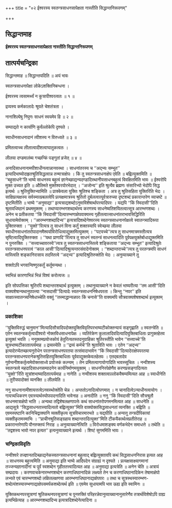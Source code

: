 +++
title = "०२ ईश्वरस्य स्वतन्त्रसाधनसापेक्षता नास्तीति सिद्धान्तनिरूपणम्"

+++


## सिद्धान्तमाह

**ईश्वरस्य स्वतन्त्रसाधनसापेक्षता नास्तीति सिद्धान्तनिरूपणम्**

## **तात्पर्यचन्द्रिका**

सिद्धान्तमाह ॥ सिद्धान्तयदिति ॥ अयं भावः

स्वतन्त्रसाधनापेक्षा लोकेऽशक्तिनिबन्धना ।

ईश्वरस्य त्वसामर्थ्यं न कुत्रापीश्वरत्वतः ॥ १ ॥

द्रव्यस्य कर्मकालादेः श्रूयते चेशतंत्रता ।

नानाशिल्पेषु निपुणः साधनं स्वयमेव हि ॥ २ ॥

सम्पाद्यते न कार्याणि कुर्वंल्लोकेपि दृश्यते ।

स्वाधीनसाधनादानं त्वीशस्य न विरुध्यते ॥ ३ ॥

प्रमितत्वाच्च लीलात्वादीशत्वाघातुकत्वतः ।

लीलया दण्डमालंब्य गच्छन्किं पङ्गुतां व्रजेत् ॥ ४ ॥

अनादिसाधनानामपीशाधीनत्वान्नानवस्था । साधनांतरस्य च ‘‘अद्भ्यः सम्भूत’’ इत्यादिभाष्योदाहृतश्रुतिसिद्धत्वान्न तन्मात्राक्षेपः । किं तु स्वतन्त्रसाधनाक्षेप एवेति ॥ बह्वित्युक्तमिति ॥ ‘‘बहुसाधने’’ति भाष्ये साधनस्य बहुत्वं ज्ञानेच्छाद्यन्यदण्डादिस्थानीयसाधनबहुत्वं विवक्षितमिति भावः ॥ ईश्वरोपि मुक्त उच्यत इति ॥ औतिमते मुक्तेश्वरयोरभेदात् । ‘‘अजोन्य’’ इति श्रुत्यैव ब्रह्मणः संसारिभ्यो भेदोपि सिद्ध इत्यर्थः ॥ श्रुतियुक्तिभ्यामिति ॥ प्राक्केवला युक्तिः श्रुतिश्च शङ्किता । अत्र तु श्रुतिसहिता युक्तिरिति भेदः । साक्षिप्रत्यक्षस्य सर्वस्मात्प्रबलत्वेपि प्रत्यक्षमात्रस्य श्रुतितो दुर्बलत्वात्पूर्वत्रारुच्या दृष्टशब्दं प्रकारान्तरेण व्याचष्टे ॥ दृष्टमितीति ॥ भाष्ये ‘‘अनुमाद्या’’ इत्यत्राद्यशब्दोऽनुमाविशेषार्थापत्त्यादिपरः । यद्यपि ‘‘किं स्विदासी’’दिति श्रुतावधिष्ठानं प्रथममुक्तम् । तथाप्यारम्भणशब्दार्थस्य करणस्य साधनेष्वतिशयितत्वात्सूत्र आरम्भणशब्दः । अनेन च प्रतीकतया ‘‘किं स्विदासी’’दित्यारम्भणाक्षेपवाक्यस्य गृहीतत्वात्साधनांतराभावसिद्धिरिति सुधायामेवोक्तम् । ‘‘आरम्भणशब्दादिभ्य’’ इत्यत्रादिशब्देनेश्वरस्य स्वतन्त्रसाधनानपेक्षत्वे स्वातन्त्र्यादिरूपा युक्तिरुक्ता । ‘‘युक्ते’’रित्यत्र तु साधनं विना कर्तुं शक्तस्यापि स्वेच्छया लीलया स्वाधीनसाधनांतरोपादानमैश्वर्याविरोधित्वाद्युक्तमित्युक्तम् । ‘‘पटवच्चे’’त्यत्र तु साधनमात्रमस्तीत्यत्र सृष्टित्वादियुक्तिरुक्ता । ‘‘यथा प्राणादि’’रित्यत्र तु साधनं स्वतन्त्रं साधनत्वादिति पूर्वपक्षयुक्तेर्बाधाद्युक्तमिति न पुनरुक्तिः । ‘‘सत्त्वाच्चावरस्ये’’त्यत्र तु स्वतन्त्रसाधनास्तित्वे शङ्किताया ‘‘अद्भ्यः सम्भूत’’ इत्यादिश्रुतेः परतन्त्रसाधनपरत्वं ‘‘काल आसी’’दित्यादिश्रुत्यन्तरसंवादेनोक्तम् । ‘‘शब्दान्तराच्चे’’त्यत्र तु परतन्त्रमपि साधनं मास्त्विति शङ्कानिरासाय तदस्तित्वे ‘‘अद्भ्य’’ इत्यादिश्रुतिरुक्तेति भेदः । अनुव्याख्याने तु

शक्तोऽपि भगवान्विष्णुरकर्तुं कर्तुमन्यथा ।

स्वभिन्नं कारणाभिन्नं भिन्नं विश्वं करोत्यजः ॥

इति सोपपत्तिका श्रुतिरपि शब्दान्तरशब्दार्थ इत्युक्तम् । तथानुव्याख्याने न केवलं भाष्यरीत्या ‘‘तम आसी’’दिति वाक्यशेषान्यथानुपपत्त्या ‘‘नासदासी’’दित्यादेः स्वतन्त्रसाधननिषेधपरता । किन्तु ‘‘नपर’’ इति साक्षात्स्वातन्त्र्यनिषेधाच्चेति वक्तुं ‘‘तस्माद्धान्यन्नपरः किं चनासे’’ति वाक्यमपि सौत्रवाक्यशेषशब्दार्थ इत्युक्तम् ।

### **प्रकाशिका**

‘‘युक्तिविरुद्धं चानुमान’’मित्यादिसौत्रादिपदोक्तयुक्तिविवृतिपरभाष्यटीकोक्तन्यायं सङ्गृह्णाति ॥ स्वतन्त्रेति ॥ एतेन स्वतन्त्रकर्तृत्वादीश्वरो नोक्तविधसाधनापेक्षः । व्यतिरेकेण कुलालादिवदित्यादियुक्तिबाधिताः प्रागुक्तहेतव इत्युक्तं भवति । ननूक्तमप्रयोजकोयं हेतुरित्यतस्तदनुग्राहिका श्रुतिरस्तीति भावेन ‘‘सत्त्वाच्चे’’ति सूत्रभाष्यटीकातात्पर्यमाह ॥ द्रव्यस्येति ॥ ‘‘द्रव्यं कर्मचे’’ति श्रुताविति भावः । एतेन ‘‘अद्भ्य’’ इत्यादेरप्येतच्छत्यनुरोधेन परतन्त्रसाधनपरतया तत्संवादाभावेन ‘‘किं स्विदासी’’दित्यादेराक्षेपपरतया परतन्त्रसाधनपरानेकश्रुतिसहितयुक्तिबाधिताः पूर्ववाद्युक्तकेवलहेतवः । एतद्बलादेव गुर्वप्यनीशकर्तृत्वमेवोक्तसाध्ये प्रयोजकं कल्प्यम् । तेन प्रमितत्यागायोगादिति भावस्सूचितः । नन्वीशस्य स्वतन्त्रत्वे महदादिसाधनसम्पादनेन कार्यनिर्माणमयुक्तम् । साधननिरपेक्षेणैव करणप्रसङ्गादित्यतः ‘‘युक्ते’’रिति सूत्रांशभाष्यादितात्पर्यमाह ॥ नानेति ॥ नन्वीशस्य शक्तत्वाल्लोकवैषम्यमित्यत आह ॥ स्वाधीनेति ॥ तुरीयपादोक्तं व्यनक्ति ॥ लीलयेति ॥

ननु साधनानामीशायत्तत्वेऽनवस्थोक्तेति चेन्न । अन्ततोऽनादित्वोपगमात् । न चानादित्वेऽन्याधीनत्वायोगः । गायत्र्यधिकरण एवास्यार्थस्योपपादनादिति भावेनाह ॥ अनादीति ॥ ननु ‘‘किं स्विदासी’’दिति सौत्रश्रुतौ साधनमात्राक्षेपो भाति । अन्यथा तद्विशेषलक्षणापत्तेः कथं साधनांतरोपगमनमित्यत आह ॥ साधनेति ॥ आद्यसूत्रे ‘‘सिद्धसाधनतास्यादित्यतो बह्वित्युक्त’’मिति वाक्योक्तसिद्धसाधनतां व्यनक्ति ॥ बह्विति ॥ एवमस्पष्टानि कानिचिद्वाक्यानि व्यक्तीकृत्य सूत्रविचारमारभते ॥ यद्यपीति ॥ अन्यत्तु तन्त्रदीपिकायां व्यक्तीकृतमस्माभिः । ‘‘प्राचीनश्रुतिसङ्ग्रहाय शब्दान्तरादित्युक्त’’मिति टीकयैकार्थत्वप्रतीतेराह ॥ प्रकारान्तरेणापि पौनरुक्तयं निराह ॥ अनुव्याख्यानेत्विति ॥ विरोधमाशङ्क्य वर्णकभेदेन समाधत्ते ॥ तथेति ॥ ‘‘तद्वशस्य भावो नपर इत्यत’’ इत्यनुव्याख्याने इत्यर्थः । शिष्टं सुगममिति भावः ।

### **चन्द्रिकाविवृतिः**

नन्वीश्वरे तज्ज्ञानतदिच्छाद्यनेकस्वतन्त्रसाधनानां बहुत्वाद् बह्वित्युक्तावपि कथं सिद्धसाधननिरास इत्यत आह ॥ साधनस्य बहुत्त्वमिति ॥ अनुमाद्या इति भाष्ये आदिपदेन संग्राह्यं न दृश्यते । प्रत्यक्षसाक्ष्यागमानां तज्जन्यज्ञानादीनां च पूर्वं स्वशब्देन गृहीततत्त्वादित्यत आह ॥ अनुमाद्या इत्यत्रेति ॥ अनेन चेति ॥ अत्रायं सम्प्रदायः । करणवाचकेनारम्भणशब्देन करणाधिष्ठानादिकं लक्ष्यते तेन च करणाधिष्ठानादिकेन तेषामाक्षेपो लभ्यते एवं चारम्भणशब्दो लक्षितलक्षणया आरम्भणाधिष्ठानाद्याक्षेपपरः ॥ तथा च सूत्रस्थस्यारम्भण-शब्देत्यंशस्यारम्भणाद्याक्षेपसमर्पकशब्देत्यर्थ इति ॥ एवमेव सुधायामपि भाव ऊह्य इति स्वामिनः ॥

युक्तिकथनपरसूत्राणां श्रुतिकथनपरसूत्राणां च पुनरुक्तिं परिहरन्नेवानुव्याख्यानानुसारेणैव तत्रार्थविशेषोऽपि ग्राह्य इत्यभिप्रेत्याह ॥ आरम्भणशब्दादिभ्य इत्यत्रादिशब्देनेत्यादिना ॥

